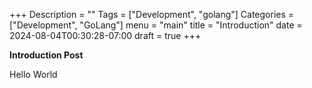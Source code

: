 +++
Description = ""
Tags = ["Development", "golang"]
Categories = ["Development", "GoLang"]
menu = "main"
title = "Introduction"
date = 2024-08-04T00:30:28-07:00
draft = true
+++

**Introduction Post**

Hello World
